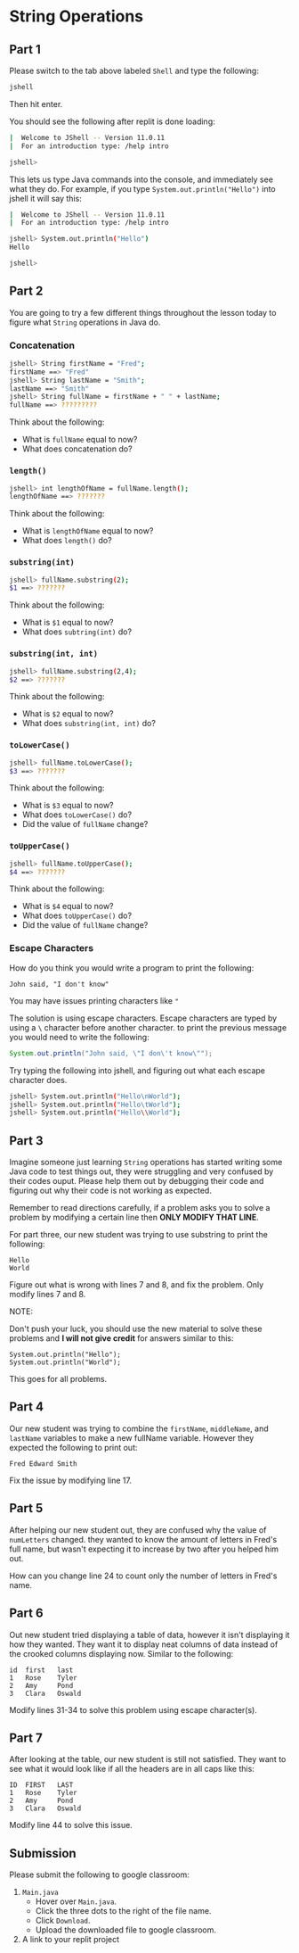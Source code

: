# String Operations

## Part 1

Please switch to the tab above labeled `Shell` and type the following:

```sh
jshell
```

Then hit enter.

You should see the following after replit is done loading:

```sh
|  Welcome to JShell -- Version 11.0.11
|  For an introduction type: /help intro

jshell>
```

This lets us type Java commands into the console, and immediately see what they do. For example, if you type `System.out.println("Hello")` into jshell it will say this:

```sh
|  Welcome to JShell -- Version 11.0.11
|  For an introduction type: /help intro

jshell> System.out.println("Hello")
Hello

jshell>
```

## Part 2

You are going to try a few different things throughout the lesson today to figure what `String` operations in Java do.

### Concatenation

```bash
jshell> String firstName = "Fred";
firstName ==> "Fred"
jshell> String lastName = "Smith";
lastName ==> "Smith"
jshell> String fullName = firstName + " " + lastName;
fullName ==> ?????????
```

Think about the following:

- What is `fullName` equal to now?
- What does concatenation do?

### `length()`

```bash
jshell> int lengthOfName = fullName.length();
lengthOfName ==> ???????
```

Think about the following:

- What is `lengthOfName` equal to now?
- What does `length()` do?

### `substring(int)`

```bash
jshell> fullName.substring(2);
$1 ==> ???????
```

Think about the following:

- What is `$1` equal to now?
- What does `subtring(int)` do?

### `substring(int, int)`

```bash
jshell> fullName.substring(2,4);
$2 ==> ???????
```

Think about the following:

- What is `$2` equal to now?
- What does `substring(int, int)` do?

### `toLowerCase()`

```bash
jshell> fullName.toLowerCase();
$3 ==> ???????
```

Think about the following:

- What is `$3` equal to now?
- What does `toLowerCase()` do?
- Did the value of `fullName` change?

### `toUpperCase()`

```bash
jshell> fullName.toUpperCase();
$4 ==> ???????
```

Think about the following:

- What is `$4` equal to now?
- What does `toUpperCase()` do?
- Did the value of `fullName` change?

### Escape Characters

How do you think you would write a program to print the following:

```
John said, "I don't know"
```

You may have issues printing characters like `"`

The solution is using escape characters. Escape characters are typed by using a `\` character before another character. to print the previous message you would need to write the following:

```java
System.out.println("John said, \"I don\'t know\"");
```

Try typing the following into jshell, and figuring out what each escape character does.

```sh
jshell> System.out.println("Hello\nWorld");
jshell> System.out.println("Hello\tWorld");
jshell> System.out.println("Hello\\World");
```

## Part 3

Imagine someone just learning `String` operations has started writing some Java code to test things out, they were struggling and very confused by their codes ouput. Please help them out by debugging their code and figuring out why their code is not working as expected.

Remember to read directions carefully, if a problem asks you to solve a problem by modifying a certain line then **ONLY MODIFY THAT LINE**.

For part three, our new student was trying to use substring to print the following:

```
Hello
World
```

Figure out what is wrong with lines 7 and 8, and fix the problem. Only modify lines 7 and 8.

NOTE:

Don't push your luck, you should use the new material to solve these problems and **I will not give credit** for answers similar to this:

```
System.out.println("Hello");
System.out.println("World");
```

This goes for all problems.

## Part 4

Our new student was trying to combine the `firstName`, `middleName`, and `lastName` variables to make a new fullName variable. However they expected the following to print out:

```
Fred Edward Smith
```

Fix the issue by modifying line 17.

## Part 5

After helping our new student out, they are confused why the value of `numLetters` changed. they wanted to know the amount of letters in Fred's full name, but wasn't expecting it to increase by two after you helped him out. 

How can you change line 24 to count only the number of letters in Fred's name.

## Part 6

Out new student tried displaying a table of data, however it isn't displaying it how they wanted. They want it to display neat columns of data instead of the crooked columns displaying now. Similar to the following:

```
id  first   last
1   Rose    Tyler
2   Amy     Pond
3   Clara   Oswald
```

Modify lines 31-34 to solve this problem using escape character(s).

## Part 7

After looking at the table, our new student is still not satisfied. They want to see what it would look like if all the headers are in all caps like this:

```
ID  FIRST   LAST
1   Rose    Tyler
2   Amy     Pond
3   Clara   Oswald
```

Modify line 44 to solve this issue.

## Submission

Please submit the following to google classroom:

1. `Main.java`
    * Hover over `Main.java`.
    * Click the three dots to the right of the file name.
    * Click `Download`.
    * Upload the downloaded file to google classroom.
2. A link to your replit project
